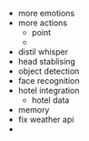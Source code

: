 
- more emotions 
- more actions
    - point
    - 
- distil whisper
- head stablising
- object detection
- face recognition
- hotel integration 
    - hotel data
- memory
- fix weather api
- 
